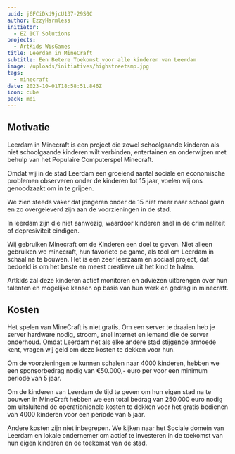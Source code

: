 ```yaml
---
uuid: j6FCiDkd9jcU137-29S0C
author: EzzyHarmless
initiator:
  - EZ ICT Solutions
projects:
  - ArtKids WisGames
title: Leerdam in MineCraft
subtitle: Een Betere Toekomst voor alle kinderen van Leerdam
image: /uploads/initiatives/highstreetsmp.jpg
tags:
  - minecraft
date: 2023-10-01T18:58:51.846Z
icon: cube
pack: mdi
---
```


## Motivatie
Leerdam in Minecraft is een project die zowel schoolgaande kinderen als niet schoolgaande kinderen wilt verbinden, entertainen en onderwijzen met behulp van het Populaire Computerspel Minecraft.

Omdat wij in de stad Leerdam een groeiend aantal sociale en economische problemen observeren onder de kinderen tot 15 jaar, voelen wij ons genoodzaakt om in te grijpen.

We zien steeds vaker dat jongeren onder de 15 niet meer naar school gaan en zo overgeleverd zijn aan de voorzieningen in de stad.

In leerdam zijn die niet aanwezig, waardoor kinderen snel in de criminaliteit of depresiviteit eindigen.

Wij gebruiken Minecraft om de Kinderen een doel te geven. Niet alleen gebruiken we minecraft, hun favoriete pc game, als tool om Leerdam in schaal na te bouwen. Het is een zeer leerzaam en sociaal project, dat bedoeld is om het beste en meest creatieve uit het kind te halen.

Artkids zal deze kinderen actief monitoren en adviezen uitbrengen over hun talenten en mogelijke kansen op basis van hun werk en gedrag in minecraft.

## Kosten
Het spelen van MineCraft is niet gratis. Om een server te draaien heb je server hardware nodig, stroom, snel internet en iemand die de server onderhoud. Omdat Leerdam net als elke andere stad stijgende armoede kent, vragen wij geld om deze kosten te dekken voor hun.

Om de voorzieningen te kunnen schalen naar 4000 kinderen, hebben we een sponsorbedrag nodig van €50.000,- euro per voor een minimum periode van 5 jaar.

Om de kinderen van Leerdam de tijd te geven om hun eigen stad na te bouwen in MineCraft hebben we een total bedrag van 250.000 euro nodig om uitsluitend de operationionele kosten te dekken voor het gratis bedienen van 4000 kinderen voor een periode van 5 jaar.

Andere kosten zijn niet inbegrepen. We kijken naar het Sociale domein van Leerdam en lokale ondernemer om actief te investeren in de toekomst van hun eigen kinderen en de toekomst van de stad.